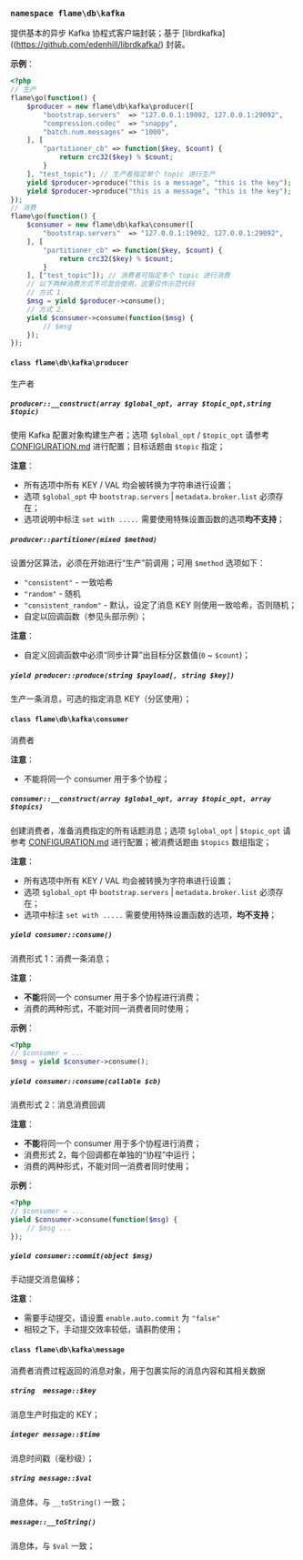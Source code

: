 ### `namespace flame\db\kafka`
提供基本的异步 Kafka 协程式客户端封装；基于 [librdkafka]((https://github.com/edenhill/librdkafka/) 封装。

**示例**：
``` PHP
<?php
// 生产
flame\go(function() {
	$producer = new flame\db\kafka\producer([
		"bootstrap.servers"  => "127.0.0.1:19092, 127.0.0.1:29092",
		"compression.codec"  => "snappy",
		"batch.num.messages" => "1000",
	], [
		"partitioner_cb" => function($key, $count) {
			return crc32($key) % $count;
		}
	], "test_topic"); // 生产者指定单个 topic 进行生产
	yield $producer->produce("this is a message", "this is the key");
	yield $producer->produce("this is a message", "this is the key");
});
// 消费
flame\go(function() {
	$consumer = new flame\db\kafka\consumer([
		"bootstrap.servers"  => "127.0.0.1:19092, 127.0.0.1:29092",
	], [
		"partitioner_cb" => function($key, $count) {
			return crc32($key) % $count;
		}
	], ["test_topic"]); // 消费者可指定多个 topic 进行消费
	// 以下两种消费方式不可混合使用，这里仅作示范代码
	// 方式 1.
	$msg = yield $producer->consume();
	// 方式 2.
	yield $consumer->consume(function($msg) {
		// $msg
	});
});
```

#### `class flame\db\kafka\producer`
生产者

##### `producer::__construct(array $global_opt, array $topic_opt,string $topic)`
使用 Kafka 配置对象构建生产者；选项 `$global_opt` / `$topic_opt` 请参考 [CONFIGURATION.md](https://github.com/edenhill/librdkafka/blob/master/CONFIGURATION.md) 进行配置；目标话题由 `$topic` 指定；

**注意**：
* 所有选项中所有 KEY / VAL 均会被转换为字符串进行设置；
* 选项 `$global_opt` 中 `bootstrap.servers` | `metadata.broker.list` 必须存在；
* 选项说明中标注 `set with .....` 需要使用特殊设置函数的选项**均不支持**；

##### `producer::partitioner(mixed $method)`
设置分区算法，必须在开始进行“生产”前调用；可用 `$method` 选项如下：

* `"consistent"` - 一致哈希
* `"random"` - 随机
* `"consistent_random"` - 默认，设定了消息 KEY 则使用一致哈希，否则随机；
* 自定以回调函数（参见头部示例）；

**注意**：
* 自定义回调函数中必须“同步计算”出目标分区数值(`0` ~ `$count`)；

##### `yield producer::produce(string $payload[, string $key])`
生产一条消息，可选的指定消息 KEY（分区使用）；

#### `class flame\db\kafka\consumer`
消费者

**注意**：
* 不能将同一个 consumer 用于多个协程；

##### `consumer::__construct(array $global_opt, array $topic_opt, array $topics)`
创建消费者，准备消费指定的所有话题消息；选项 `$global_opt` | `$topic_opt` 请参考 [CONFIGURATION.md](https://github.com/edenhill/librdkafka/blob/master/CONFIGURATION.md) 进行配置；被消费话题由 `$topics` 数组指定；

**注意**：
* 所有选项中所有 KEY / VAL 均会被转换为字符串进行设置；
* 选项 `$global_opt` 中 `bootstrap.servers` | `metadata.broker.list` 必须存在；
* 选项中标注 `set with .....` 需要使用特殊设置函数的选项，**均不支持**；

##### `yield consumer::consume()`
消费形式 1：消费一条消息；

**注意**：
* **不能**将同一个 consumer 用于多个协程进行消费；
* 消费的两种形式，不能对同一消费者同时使用；


**示例**：
``` PHP
<?php
// $consumer = ...
$msg = yield $consumer->consume();
```

##### `yield consumer::consume(callable $cb)`
消费形式 2：消息消费回调

**注意**：
* **不能**将同一个 consumer 用于多个协程进行消费；
* 消费形式 2，每个回调都在单独的“协程”中运行；
* 消费的两种形式，不能对同一消费者同时使用；


**示例**：
``` PHP
<?php
// $consumer = ...
yield $consumer->consume(function($msg) {
	// $msg ...
});
```

##### `yield consumer::commit(object $msg)`
手动提交消息偏移；

**注意**：
* 需要手动提交，请设置 `enable.auto.commit` 为 `"false"`
* 相较之下，手动提交效率较低，请斟酌使用；

#### `class flame\db\kafka\message`
消费者消费过程返回的消息对象，用于包裹实际的消息内容和其相关数据

##### `string  message::$key`
消息生产时指定的 KEY；

##### `integer message::$time`
消息时间戳（毫秒级）；

##### `string message::$val`
消息体，与 `__toString()` 一致；

##### `message::__toString()`
消息体，与 `$val` 一致；
